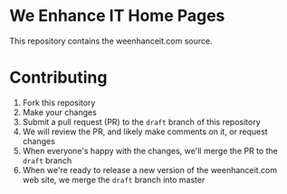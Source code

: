 # We Enhance IT Home Pages
This repository contains the weenhanceit.com source.

# Contributing
1. Fork this repository
2. Make your changes
3. Submit a pull request (PR) to the `draft` branch of this repository
4. We will review the PR, and likely make comments on it, or request changes
5. When everyone's happy with the changes, we'll merge the PR to the `draft` branch
6. When we're ready to release a new version of the weenhanceit.com web site, we merge the `draft` branch into master

